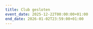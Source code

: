 ```yaml
---
title: Club gesloten
event_date: 2025-12-22T00:00:00+01:00
end_date: 2026-01-02T23:59:00+01:00
---
```

